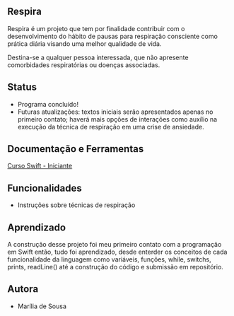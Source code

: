 
## Respira

Respira é um projeto que tem por finalidade contribuir com o desenvolvimento do hábito de pausas para respiração consciente como prática diária visando uma melhor qualidade de vida.

Destina-se a qualquer pessoa interessada, que não apresente comorbidades respiratórias ou doenças associadas.
## Status

- Programa concluído!
- Futuras atualizações: textos iniciais serão apresentados apenas no primeiro contato; haverá mais opções de interações como auxílio na execução da técnica de respiração em uma crise de ansiedade.

## Documentação e Ferramentas

[Curso Swift - Iniciante](https://www.udemy.com/course/aprendendoswift3/learn/lecture/5978882?start=15#overview)


## Funcionalidades

- Instruções sobre técnicas de respiração
## Aprendizado

A construção desse projeto foi meu primeiro contato com a programação em Swift então, tudo foi aprendizado, desde enterder os conceitos de cada funcionalidade da linguagem como variáveis, funções, while, switchs, prints, readLine() até a construção do código e submissão em repositório.
## Autora
- Marília de Sousa
